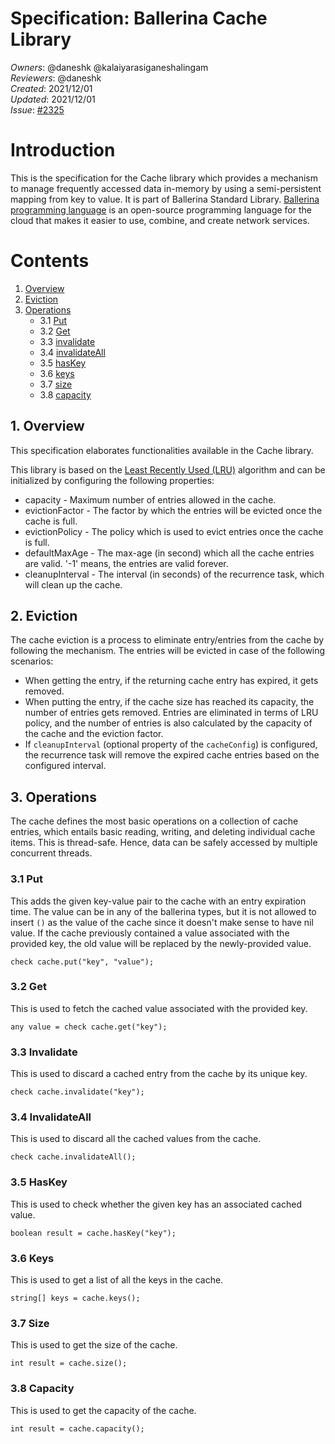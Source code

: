 # Specification: Ballerina Cache Library

_Owners_: @daneshk @kalaiyarasiganeshalingam  
_Reviewers_: @daneshk  
_Created_: 2021/12/01  
_Updated_: 2021/12/01   
_Issue_: [#2325](https://github.com/ballerina-platform/ballerina-standard-library/issues/2325)

# Introduction
This is the specification for the Cache library which provides a mechanism to manage frequently accessed data in-memory by using a semi-persistent mapping from key to value. It is part of Ballerina Standard Library. [Ballerina programming language](https://ballerina.io/) is an open-source programming language for the cloud that makes it easier to use, combine, and create network services.

# Contents
1. [Overview](#1-overview)
2. [Eviction](#2-eviction)
3. [Operations](#3-operations)
    * 3.1 [Put](#3.1-put)
    * 3.2 [Get](#3.2-get)
    * 3.3 [invalidate](#3.3-invalidate)
    * 3.4 [invalidateAll](#3.4-invalidateAll)
    * 3.5 [hasKey](#3.5-hasKey)
    * 3.6 [keys](#3.6-keys)
    * 3.7 [size](#3.7-size)
    * 3.8 [capacity](#3.8-capacity)

## 1. Overview
This specification elaborates functionalities available in the Cache library.

This library is based on the [Least Recently Used (LRU)](https://en.wikipedia.org/wiki/Cache_replacement_policies#Least_recently_used_(LRU)) algorithm and can be initialized by configuring the following properties:

- capacity - Maximum number of entries allowed in the cache.
- evictionFactor - The factor by which the entries will be evicted once the cache is full.
- evictionPolicy - The policy which is used to evict entries once the cache is full.
- defaultMaxAge - The max-age (in second) which all the cache entries are valid. '-1' means, the entries are valid forever.
- cleanupInterval - The interval (in seconds) of the recurrence task, which will clean up the cache.

## 2. Eviction
The cache eviction is a process to eliminate entry/entries from the cache by following the mechanism. The entries will be evicted in case of the following scenarios:

- When getting the entry, if the returning cache entry has expired, it gets removed.
- When putting the entry, if the cache size has reached its capacity, the number of entries gets removed. Entries are eliminated in terms of LRU policy, and the number of entries is also calculated by the capacity of the cache and the eviction factor.
- If `cleanupInterval` (optional property of the `cacheConfig`) is configured, the recurrence task will remove the expired cache entries based on the configured interval. 

## 3. Operations
The cache defines the most basic operations on a collection of cache entries, which entails basic reading, writing, and deleting individual cache items. This is thread-safe. Hence, data can be safely accessed by multiple concurrent threads.

### 3.1 Put
This adds the given key-value pair to the cache with an entry expiration time. The value can be in any of the ballerina types, but it is not allowed 
to insert `()` as the value of the cache since it doesn't make sense to have nil value. If the cache previously contained a value associated with the provided key, the old value will be replaced by the newly-provided value.
```ballerina
check cache.put("key", "value");
```

### 3.2 Get
This is used to fetch the cached value associated with the provided key.

```ballerina
any value = check cache.get("key");
```

### 3.3 Invalidate
This is used to discard a cached entry from the cache by its unique key.

```ballerina
check cache.invalidate("key");
```

### 3.4 InvalidateAll
This is used to discard all the cached values from the cache.

```ballerina
check cache.invalidateAll();
```

### 3.5 HasKey
This is used to check whether the given key has an associated cached value.

```ballerina
boolean result = cache.hasKey("key");
```

### 3.6 Keys
This is used to get a list of all the keys in the cache.

```ballerina
string[] keys = cache.keys();
```

### 3.7 Size
This is used to get the size of the cache.
```ballerina
int result = cache.size();
```

### 3.8 Capacity
This is used to get the capacity of the cache.
```ballerina
int result = cache.capacity();
```
